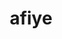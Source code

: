 ---
displayOrder: 1
projectType: 'case-study'
title: 'afiye'
description: 'afiye is an experimental social media application and digital home for families to stay connected by sharing media of cherished events'
thumb: 'georgia-de-lotz-CiSizRTO8U8-unsplash.jpg'
hero:
  file: 'georgia-de-lotz-CiSizRTO8U8-unsplash.jpg'
  alt: 'Woman on mobioe phone on social networking application'

heroOrientation: 'vertical'
color: '#6D597A'
sections:
  - type: 'two-column'
    variant: 'left'
    subtitle: 'Overview'
    description: 'The purpose of this project was to research, design, and develop an app by integrating multiple technologies using the experience and skills our team have gained during our time at Drexel University into a coherent product which effectively communicates a message or to solve a need. That need was to address family communication during the pandemic and our mission was to improve it with our app.'
    image:
      file: 'afiye-mobile-mockup04.png'
      alt: 'Mobile screen mock up'

  - type: 'key-image'
    subtitle: 'Why ‘afiye’'
    description: 'afiye comes from the twi word “efie”. Efie means home in twi, one of the popular dialects in Ghana, where family is paramount and so households are much larger in order to have the whole extended family in one place. This mirrors what we set out to do with our project, creating a centralized place for an entire family to share.'
    image:
      file: 'afiye-desktop-screengrab01.png'
      alt: 'Desktop screen'

  - type: 'gallery'
    subtitle: 'User Research'
    items:
      - description: 'We wanted to quantify the makeup of families and how they interacted with one another. Leveraging our network of peers and our own families we distributed a general survey and encouraged them to share them with their own friends and families. We were pleased that only 36.6% of our respondents were in the 18-22 age bracket as the results were able to give us a better picture of how a wider range of demographics interacted with their families.\nReviewing our results, the most frequently used social networking platforms used in family communications were Facebook and WhatsApp. Additional data gathered led us to the conclusion that both of these were utilized due to their accessibility and methods of connection.'
        image:
          file: 'afiye-user-survey02.png'
          alt: 'Screenshot of the analytics of research'

  - type: 'two-column'
    variant: 'right'
    subtitle: 'User Interviews'
    description: 'We started our research with initial user interviews and asked our users questions based on a creative exercise that would help us better develop the idea behind afiye. With remote interviews over Zoom, all involved people could remain safe during our interview sessions. Our initial questions allowed us to gain a better understanding of our target audience and ask them exactly what they wanted out of afiye.\nFrom those findings, we found a problem that needed solving and that was the overwhelming nature of social media. Many interviewees said that social media can sometimes be troublesome to search and navigate through, especially in terms of past events. One of the major negatives to social media was the amount of noise and unimportant posts that were not important to users.'
    image:
      file: 'afiye-user-interviews01.png'
      alt: 'Presentation of concept validation in a virtual interview'

  - type: 'two-column'
    variant: 'left'
    subtitle: 'Setting afiye’s Identity'
    description: 'Our users wanted a simple digital space to share memories, and stay connected with ​their loved ones. Our challenge was to design a digital experience with features that supported our users in reaching their goals. The web app afiye addresses family communication during the pandemic and how it was once difficult or cluttered which makes the message behind afiye that much more impactful.\nWe knew it was extremely important to make users not only confident in afiye’s security, but also in navigating through it. '
    image:
      file: 'afiye-desktop-screengrab04.png'
      alt: 'Desktop screen'

  - type: 'gallery'
    subtitle: 'User Personas'
    items:
    - description: 'Given that we had a very broad user age for our target audience, we wanted to aim for a minimalist and simple design so users of all ages could easily interact with our platform, especially the older generation who aren’t traditionally used to new technology.\nWe had to ensure our platform aimed to not replicate existing family platforms and rather just focus on cherishing the important memories as that is what our users want.'
      image:
        file: 'afiye-user-personas01.png'
        alt: 'User persona document'

  - type: 'two-column'
    variant: 'right'
    subtitle: 'Journey Maps'
    description: 'Our onboarding should be simple yet interactive enough to explain our platform and how to use it well. It should also aim to highlight how we prioritize privacy to ensure new users feel safe using our platform right off the bat.\nWe had to ensure our platform aimed to not replicate existing family platforms and rather just focus on cherishing the important memories as that is what our users want.'
    image:
      file: 'afiye-journey-map01.png'
      alt: 'Pieces of a journey map document'

  - type: 'two-column'
    variant: 'left'
    subtitle: 'Usability Testing'
    description: 'We tested our build through multiple iterations from the initial UI prototype to our final developed build. Getting feedback from primarily through out peers in the department with the Digital Media senior cohort was insightful as well as they gave out great styling critiques. We also got a lot of critical feedback from the UI to minor bugs from our other testers which helped our app become what it is today.'
    image:
      file: 'afiye-usability-testing01.png'
      alt: 'Virtual interview of a mobile usability test'

  - type: 'key-image'
    subtitle: 'Wireframes'
    description:
      - 'With our brand identity set, the design team got to work creating wireframes. Leveraging the collaborating environment of Figma. Our primary goals were to create something distinct from other platforms, but also accessible and fun for our users.'
      - 'Using an atomic design approach, we gradually built up from small pieces of our interface to whole screens. This proved to be crucial in our eventual success, but also created a challenge. We quickly found our design system growing in size and complexity as we added variation to components.'
      - 'Our largest oversight in our design phase was not utilizing spacer components as having multiple hands on the interface design resulted in inconsistencies throughout the prototype. This resulted in a lengthy quality assurance stage to polish the prototype as we prepared to shift into full development.'
    image:
      file: 'afiye-wireframe01.png'
      alt: 'Sample mobile screens'

  - type: 'title-break'
    subtitle: 'Version Control & Collaborative Development'
    description: 'While everyone on the team has had ample experience with development, for many of the members, this was the first time working on a project of this scale with multiple developers active at once. This created many new challenges stemming from ensuring that everyone was always up to date on their code base and clearly delegating tasks to ensure that multiple developers were not working on the same assignment at once. To best prevent accidental overwrites of each other’s work, the team opted to employ a forking model for our repository management and changes would be submitted to the primary repository via pull requests. This allowed for proper reviews to be conducted to ensure that bad code did not make it into the main repository while also allowing each team member to work freely on their changes.\nSwitching the team from collaborating on design to collaborating on development was a longer process than expected, but the lessons learned from working as a team while designing proved crucial to optimizing our development workflow. Clear delineation of tasks and assignments made it easy to pinpoint when any individual was having difficulties with an aspect of the project and allow the rest of the team to assist as necessary. Maintaining forked repositories proved to be the correct decision as it allowed for front end and back end technologies to be experimented and iterated on independently so as not to override the work of the other. And our review process made it easy to bring the two together if one end of development made more progress than the other at any point in the project.'

  - type: 'two-column'
    variant: 'right'
    subtitle: 'Front End Development'
    description: 'With the team using GitHub for version control and submitting changes to the primary branch, the development pipeline was ready and allowed the team to get comfortable working on a large-scale project alongside multiple developers coding at once. For anything that needed to be added, changed, or fixed, the team used Discord and a GitHub Scrum Board to document and communicate what needed to be done and when. Using what we have created in Figma and our high-fidelity wireframes, we converted all of the elements into code. The blessing of the wireframes is that the sizings and positions of elements were already prepared so coding them into afiye and pushing them on the live site was a successful process.'
    image:
      file: 'afiye-front-end-dev01.png'
      alt: 'Screen grabs of the code and the desktop screens'

  - type: 'two-column'
    variant: 'left'
    subtitle: 'Back End Development'
    description: 'This was the team’s first foray into such a complex backend system. Many mistakes and challenges happened along the way to our final product. First and foremost we learned the lesson of completely and properly laying out our data models and how they will be utilized in the application as not properly doing so leads to numerous headaches over the course of development. Additionally, we felt the pains of working remotely when it came to troubleshooting our local development environments, especially since we had to maintain consistent version and environment controls in both Windows and MacOS.\nOver the course of this project, our greatest success is that we demonstrated our adaptability. Prior to this project, no one on the team had substantial direct experience with any of our core backend technologies, NodeJS, MongoDB, and Neo4j, but our previous experiences with other web development technologies allowed us to successfully implement all three in our final application.'
    image:
      file: 'afiye-back-end-dev01.png'
      alt: 'Image of the back end code with the technology it uses'

  - type: 'title-break'
    subtitle: 'Next Steps'
    description: 'afiye itself will not live on after this project to become a company or an official platform. However, the lessons each of us learned will be taken into our careers to create exciting experiences for our future users.\nThe hardships faced in our capstone project have aptly prepared us for our careers in the creative and technology industries. We have learned vital lessons in teamwork and communication that will allow us to be successful in any workplace. Especially the need and benefits of having an established and agreed upon pipeline from ideation to execution that allows the entirety of a project to move smoothly from one phase to the next and accommodates any setbacks or resets along the way. Collaborating in user interface design and development are fundamental in succeeding in these industries, and while it took us a moment to find our footing completely under us, the flow of passing tasks off to one another became yet another vital lesson to each of us as succeeding or faltering at this step we found to be the biggest bottleneck in our project.\nTogether we grew as a team, and through our collective work we were able to succeed in this project. The final product may not have been everything that each of us envisioned it would be, but collectively we are proud of our accomplishments and the challenges we put ourselves through. We never thought of this to be an easy project, and it certainly proved not to be, but the final form of afiye is a testament to our skills and our ability to grow as designers, developers, and researchers.'
---